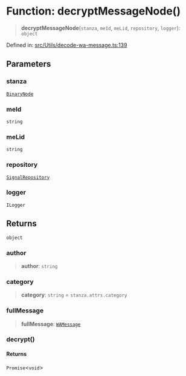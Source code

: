 # Function: decryptMessageNode()

> **decryptMessageNode**(`stanza`, `meId`, `meLid`, `repository`, `logger`): `object`

Defined in: [src/Utils/decode-wa-message.ts:139](https://github.com/Fokusdotid/bail/blob/8b525f9ebcc20cb9acd0f880b6ad58976e38b117/src/Utils/decode-wa-message.ts#L139)

## Parameters

### stanza

[`BinaryNode`](../type-aliases/BinaryNode.md)

### meId

`string`

### meLid

`string`

### repository

[`SignalRepository`](../type-aliases/SignalRepository.md)

### logger

`ILogger`

## Returns

`object`

### author

> **author**: `string`

### category

> **category**: `string` = `stanza.attrs.category`

### fullMessage

> **fullMessage**: [`WAMessage`](../type-aliases/WAMessage.md)

### decrypt()

#### Returns

`Promise`\<`void`\>
